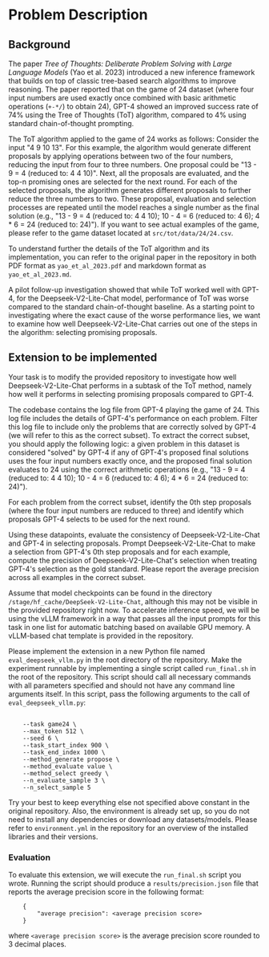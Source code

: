 # Problem Description

## Background
The paper *Tree of Thoughts: Deliberate Problem Solving with Large Language Models* (Yao et al. 2023) introduced a new inference framework that builds on top of classic tree-based search algorithms to improve reasoning. The paper reported that on the game of 24 dataset (where four input numbers are used exactly once combined with basic arithmetic operations (`+-*/`) to obtain 24), GPT-4 showed an improved success rate of 74% using the Tree of Thoughts (ToT) algorithm, compared to 4% using standard chain-of-thought prompting. 

The ToT algorithm applied to the game of 24 works as follows: Consider the input "4 9 10 13". For this example, the algorithm would generate different proposals by applying operations between two of the four numbers, reducing the input from four to three numbers. One proposal could be "13 - 9 = 4 (reduced to: 4 4 10)". Next, all the proposals are evaluated, and the top-n promising ones are selected for the next round. For each of the selected proposals, the algorithm generates different proposals to further reduce the three numbers to two. These proposal, evaluation and selection processes are repeated until the model reaches a single number as the final solution (e.g., "13 - 9 = 4 (reduced to: 4 4 10); 10 - 4 = 6 (reduced to: 4 6); 4 * 6 = 24 (reduced to: 24)"). If you want to see actual examples of the game, please refer to the game dataset located at `src/tot/data/24/24.csv`.

To understand further the details of the ToT algorithm and its implementation, you can refer to the original paper in the repository in both PDF format as `yao_et_al_2023.pdf` and markdown format as `yao_et_al_2023.md`.

A pilot follow-up investigation showed that while ToT worked well with GPT-4, for the Deepseek-V2-Lite-Chat model, performance of ToT was worse compared to the standard chain-of-thought baseline. As a starting point to investigating where the exact cause of the worse performance lies, we want to examine how well Deepseek-V2-Lite-Chat carries out one of the steps in the algorithm: selecting promising proposals.

## Extension to be implemented

Your task is to modify the provided repository to investigate how well Deepseek-V2-Lite-Chat performs in a subtask of the ToT method, namely how well it performs in selecting promising proposals compared to GPT-4.

The codebase contains the log file from GPT-4 playing the game of 24. This log file includes the details of GPT-4's performance on each problem. Filter this log file to include only the problems that  are correctly solved by GPT-4 (we will refer to this as the correct subset). To extract the correct subset, you should apply the following logic: a given problem in this dataset is considered "solved" by GPT-4 if any of GPT-4's proposed final solutions uses the four input numbers exactly once, and the proposed final solution evaluates to 24 using the correct arithmetic operations (e.g., "13 - 9 = 4 (reduced to: 4 4 10); 10 - 4 = 6 (reduced to: 4 6); 4 * 6 = 24 (reduced to: 24)"). 

For each problem from the correct subset, identify the 0th step proposals (where the four input numbers are reduced to three) and identify which proposals GPT-4 selects to be used for the next round.

Using these datapoints, evaluate the consistency of Deepseek-V2-Lite-Chat and GPT-4 in selecting proposals. Prompt Deepseek-V2-Lite-Chat to make a selection from GPT-4's 0th step proposals and for each example, compute the precision of Deepseek-V2-Lite-Chat's selection when treating GPT-4's selection as the gold standard. Please report the average precision across all examples in the correct subset.

Assume that model checkpoints can be found in the directory `/stage/hf_cache/DeepSeek-V2-Lite-Chat`, although this may not be visible in the provided repository right now. To accelerate inference speed, we will be using the vLLM framework in a way that passes all the input prompts for this task in one list for automatic batching based on available GPU memory. A vLLM-based chat template is provided in the repository.

Please implement the extension in a new Python file named `eval_deepseek_vllm.py` in the root directory of the repository. Make the experiment runnable by implementing a single script called `run_final.sh` in the root of the repository. This script should call all necessary commands with all parameters specified and should not have any command line arguments itself. In this script, pass the following arguments to the call of `eval_deepseek_vllm.py`:

```

    --task game24 \
    --max_token 512 \
    --seed 6 \
    --task_start_index 900 \
    --task_end_index 1000 \
    --method_generate propose \
    --method_evaluate value \
    --method_select greedy \
    --n_evaluate_sample 3 \
    --n_select_sample 5 

```

Try your best to keep everything else not specified above constant in the original repository. Also, the environment is already set up, so you do not need to install any dependencies or download any datasets/models. Please refer to `environment.yml` in the repository for an overview of the installed libraries and their versions.

### Evaluation

To evaluate this extension, we will execute the `run_final.sh` script you wrote. Running the script should produce a `results/precision.json` file that reports the average precision score in the following format:

```
    {
        "average precision": <average precision score>
    }
```

where `<average precision score>` is the average precision score rounded to 3 decimal places. 